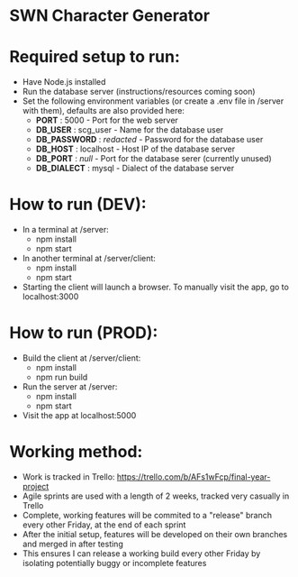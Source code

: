 # SWN Character Generator

# Required setup to run:
- Have Node.js installed
- Run the database server (instructions/resources coming soon)
- Set the following environment variables (or create a .env file in /server with them), defaults are also provided here:
    - **PORT** : 5000 - Port for the web server
    - **DB_USER** : scg_user - Name for the database user
    - **DB_PASSWORD** : *redacted* - Password for the database user
    - **DB_HOST** : localhost - Host IP of the database server
    - **DB_PORT** : *null* - Port for the database serer (currently unused)
    - **DB_DIALECT** : mysql - Dialect of the database server

# How to run (DEV):
- In a terminal at /server:
    - npm install
    - npm start
- In another terminal at /server/client:
    - npm install
    - npm start
- Starting the client will launch a browser. To manually visit the app, go to localhost:3000

# How to run (PROD):
- Build the client at /server/client:
    - npm install
    - npm run build
- Run the server at /server:
    - npm install
    - npm start
- Visit the app at localhost:5000

# Working method:
- Work is tracked in Trello: https://trello.com/b/AFs1wFcp/final-year-project
- Agile sprints are used with a length of 2 weeks, tracked very casually in Trello
- Complete, working features will be commited to a "release" branch every other Friday, at the end of each sprint
- After the initial setup, features will be developed on their own branches and merged in after testing
- This ensures I can release a working build every other Friday by isolating potentially buggy or incomplete features
